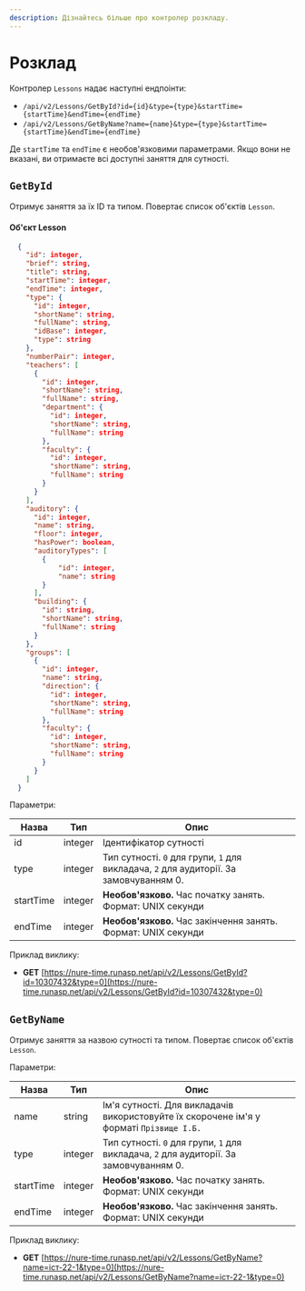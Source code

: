 ```yaml
---
description: Дізнайтесь більше про контролер розкладу.
---
```


# Розклад

Контролер `Lessons` надає наступні ендпоінти:
* `/api/v2/Lessons/GetById?id={id}&type={type}&startTime={startTime}&endTime={endTime}`
* `/api/v2/Lessons/GetByName?name={name}&type={type}&startTime={startTime}&endTime={endTime}`

Де `startTime` та `endTime` є необов'язковими параметрами. Якщо вони не вказані, ви отримаєте всі доступні заняття для сутності.


## `GetById`
Отримує заняття за їх ID та типом. Повертає список об'єктів `Lesson`.

#### Об'єкт Lesson
```json
  {
    "id": integer,
    "brief": string,
    "title": string,
    "startTime": integer,
    "endTime": integer,
    "type": {
      "id": integer,
      "shortName": string,
      "fullName": string,
      "idBase": integer,
      "type": string
    },
    "numberPair": integer,
    "teachers": [
      {
        "id": integer,
        "shortName": string,
        "fullName": string,
        "department": {
          "id": integer,
          "shortName": string,
          "fullName": string
        },
        "faculty": {
          "id": integer,
          "shortName": string,
          "fullName": string
        }
      }
    ],
    "auditory": {
      "id": integer,
      "name": string,
      "floor": integer,
      "hasPower": boolean,
      "auditoryTypes": [
        {
            "id": integer,
            "name": string
        }
      ],
      "building": {
        "id": string,
        "shortName": string,
        "fullName": string
      }
    },
    "groups": [
      {
        "id": integer,
        "name": string,
        "direction": {
          "id": integer,
          "shortName": string,
          "fullName": string
        },
        "faculty": {
          "id": integer,
          "shortName": string,
          "fullName": string
        }
      }
    ]
  }
```

Параметри:

| Назва     | Тип    | Опис                                                                                   |
|-----------|--------|----------------------------------------------------------------------------------------|
| id        | integer| Ідентифікатор сутності                                                                 |
| type      | integer| Тип сутності. `0` для групи, `1` для викладача, `2` для аудиторії. За замовчуванням 0. |
| startTime | integer| **Необов'язково.** Час початку занять. Формат: UNIX секунди                            |
| endTime   | integer| **Необов'язково.** Час закінчення занять. Формат: UNIX секунди                         |

Приклад виклику:

- **GET** [https://nure-time.runasp.net/api/v2/Lessons/GetById?id=10307432&type=0](https://nure-time.runasp.net/api/v2/Lessons/GetById?id=10307432&type=0)

## `GetByName`

Отримує заняття за назвою сутності та типом. Повертає список об'єктів `Lesson`.

Параметри:

| Назва     | Тип    | Опис                                                                                     |
|-----------|--------|------------------------------------------------------------------------------------------|
| name      | string | Ім'я сутності. Для викладачів використовуйте їх скорочене ім'я у форматі `Прізвище І.Б.` |
| type      | integer| Тип сутності. `0` для групи, `1` для викладача, `2` для аудиторії. За замовчуванням 0.   |
| startTime | integer| **Необов'язково.** Час початку занять. Формат: UNIX секунди                              |
| endTime   | integer| **Необов'язково.** Час закінчення занять. Формат: UNIX секунди                           |

Приклад виклику:

- **GET** [https://nure-time.runasp.net/api/v2/Lessons/GetByName?name=іст-22-1&type=0](https://nure-time.runasp.net/api/v2/Lessons/GetByName?name=іст-22-1&type=0)
